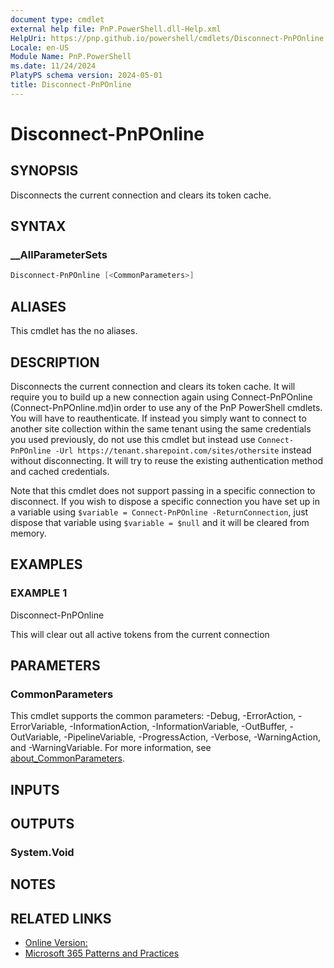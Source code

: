 ```yaml
---
document type: cmdlet
external help file: PnP.PowerShell.dll-Help.xml
HelpUri: https://pnp.github.io/powershell/cmdlets/Disconnect-PnPOnline.html
Locale: en-US
Module Name: PnP.PowerShell
ms.date: 11/24/2024
PlatyPS schema version: 2024-05-01
title: Disconnect-PnPOnline
---
```


# Disconnect-PnPOnline

## SYNOPSIS

Disconnects the current connection and clears its token cache.

## SYNTAX

### __AllParameterSets

```powershell
Disconnect-PnPOnline [<CommonParameters>]
```

## ALIASES

This cmdlet has the no aliases.

## DESCRIPTION

Disconnects the current connection and clears its token cache.
It will require you to build up a new connection again using Connect-PnPOnline (Connect-PnPOnline.md)in order to use any of the PnP PowerShell cmdlets.
You will have to reauthenticate.
If instead you simply want to connect to another site collection within the same tenant using the same credentials you used previously, do not use this cmdlet but instead use `Connect-PnPOnline -Url https://tenant.sharepoint.com/sites/othersite` instead without disconnecting.
It will try to reuse the existing authentication method and cached credentials.

Note that this cmdlet does not support passing in a specific connection to disconnect.
If you wish to dispose a specific connection you have set up in a variable using `$variable = Connect-PnPOnline -ReturnConnection`, just dispose that variable using `$variable = $null` and it will be cleared from memory.

## EXAMPLES

### EXAMPLE 1

Disconnect-PnPOnline

This will clear out all active tokens from the current connection

## PARAMETERS

### CommonParameters

This cmdlet supports the common parameters: -Debug, -ErrorAction, -ErrorVariable,
-InformationAction, -InformationVariable, -OutBuffer, -OutVariable, -PipelineVariable,
-ProgressAction, -Verbose, -WarningAction, and -WarningVariable. For more information, see
[about_CommonParameters](https://go.microsoft.com/fwlink/?LinkID=113216).

## INPUTS

## OUTPUTS

### System.Void

## NOTES

## RELATED LINKS

- [Online Version:](https://pnp.github.io/powershell/cmdlets/Disconnect-PnPOnline.html)
- [Microsoft 365 Patterns and Practices](https://aka.ms/m365pnp)
